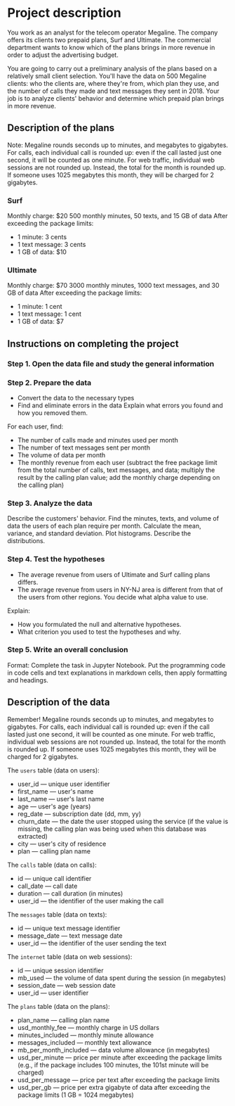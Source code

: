 # Project description
You work as an analyst for the telecom operator Megaline. The company offers its clients two prepaid plans, Surf and Ultimate. The commercial department wants to know which of the plans brings in more revenue in order to adjust the advertising budget. 

You are going to carry out a preliminary analysis of the plans based on a relatively small client selection. You'll have the data on 500 Megaline clients: who the clients are, where they're from, which plan they use, and the number of calls they made and text messages they sent in 2018. Your job is to analyze clients' behavior and determine which prepaid plan brings in more revenue. 

## Description of the plans
Note: Megaline rounds seconds up to minutes, and megabytes to gigabytes. For calls, each individual call is rounded up: even if the call lasted just one second, it will be counted as one minute. For web traffic, individual web sessions are not rounded up. Instead, the total for the month is rounded up. If someone uses 1025 megabytes this month, they will be charged for 2 gigabytes.

### Surf
Monthly charge: $20
500 monthly minutes, 50 texts, and 15 GB of data
After exceeding the package limits:
- 1 minute: 3 cents
- 1 text message: 3 cents
- 1 GB of data: $10

### Ultimate
Monthly charge: $70
3000 monthly minutes, 1000 text messages, and 30 GB of data
After exceeding the package limits:
- 1 minute: 1 cent
- 1 text message: 1 cent
- 1 GB of data: $7

## Instructions on completing the project
### Step 1. Open the data file and study the general information

### Step 2. Prepare the data
- Convert the data to the necessary types
- Find and eliminate errors in the data
Explain what errors you found and how you removed them. 

For each user, find:
- The number of calls made and minutes used per month
- The number of text messages sent per month
- The volume of data per month
- The monthly revenue from each user (subtract the free package limit from the total number of calls, text messages, and data; multiply the result by the calling plan value; add the monthly charge depending on the calling plan)

### Step 3. Analyze the data
Describe the customers' behavior. Find the minutes, texts, and volume of data the users of each plan require per month. Calculate the mean, variance, and standard deviation. Plot histograms. Describe the distributions. 

### Step 4. Test the hypotheses
- The average revenue from users of Ultimate and Surf calling plans differs.
- The average revenue from users in NY-NJ area is different from that of the users from other regions.
You decide what alpha value to use.

Explain:
- How you formulated the null and alternative hypotheses.
- What criterion you used to test the hypotheses and why.

### Step 5. Write an overall conclusion
Format: Complete the task in Jupyter Notebook. Put the programming code in code cells and text explanations in markdown cells, then apply formatting and headings.

## Description of the data
Remember! Megaline rounds seconds up to minutes, and megabytes to gigabytes. For calls, each individual call is rounded up: even if the call lasted just one second, it will be counted as one minute. For web traffic, individual web sessions are not rounded up. Instead, the total for the month is rounded up. If someone uses 1025 megabytes this month, they will be charged for 2 gigabytes.

The `users` table (data on users):
- user_id — unique user identifier
- first_name — user's name
- last_name — user's last name
- age — user's age (years)
- reg_date — subscription date (dd, mm, yy)
- churn_date — the date the user stopped using the service (if the value is missing, the calling plan was being used when this database was extracted)
- city — user's city of residence
- plan — calling plan name

The `calls` table (data on calls):
- id — unique call identifier
- call_date — call date
- duration — call duration (in minutes)
- user_id — the identifier of the user making the call

The `messages` table (data on texts):
- id — unique text message identifier
- message_date — text message date
- user_id — the identifier of the user sending the text

The `internet` table (data on web sessions):
- id — unique session identifier
- mb_used — the volume of data spent during the session (in megabytes)
- session_date — web session date
- user_id — user identifier

The `plans` table (data on the plans):
- plan_name — calling plan name
- usd_monthly_fee — monthly charge in US dollars
- minutes_included — monthly minute allowance
- messages_included — monthly text allowance
- mb_per_month_included — data volume allowance (in megabytes)
- usd_per_minute — price per minute after exceeding the package limits (e.g., if the package includes 100 minutes, the 101st minute will be charged)
- usd_per_message — price per text after exceeding the package limits
- usd_per_gb — price per extra gigabyte of data after exceeding the package limits (1 GB = 1024 megabytes)